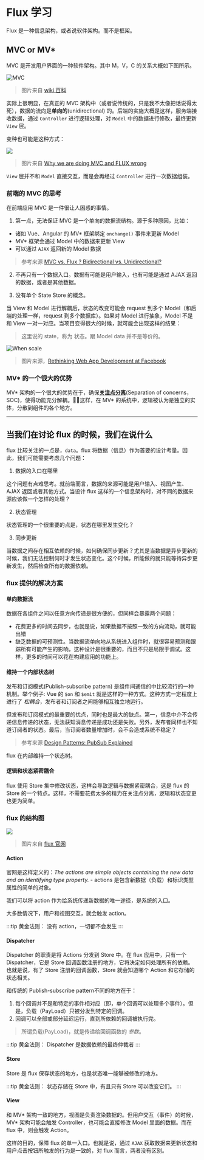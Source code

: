 # Flux 学习

Flux 是一种信息架构，或者说软件架构。而不是框架。

## MVC or MV*

MVC 是开发用户界面的一种软件架构。其中 M，V，C 的关系大概如下图所示。

![MVC](http://p3puylt4n.bkt.clouddn.com/500px-MVC-Process.svg.png)

> 图片来自 [wiki 百科](https://en.wikipedia.org/wiki/Model%E2%80%93view%E2%80%93controller)

实际上很明显，在真正的 MVC 架构中（或者说传统的，只是我不太像把话说得太死），数据的流向是**单向的**(unidirectional) 的。后端的实施大概是这样，服务端接收数据，通过 `Controller` 进行逻辑处理，对 `Model` 中的数据进行修改，最终更新 `View` 层。

变种也可能是这种方式：

![](http://p3puylt4n.bkt.clouddn.com/mvc-backend.jpg)

> 图片来自 [Why we are doing MVC and FLUX wrong](http://www.christianalfoni.com/articles/2015_08_02_Why-we-are-doing-MVC-and-FLUX-wrong)

`View` 层并不和 `Model` 直接交互，而是会再经过 `Controller` 进行一次数据组装。

### 前端的 MVC 的思考

在前端应用 MVC 是一件很让人困惑的事情。

1. 第一点，无法保证 MVC 是一个单向的数据流结构。源于多种原因，比如：
  + 诸如 Vue、Angular 的 MV* 框架绑定 `onchange()` 事件来更新 Model
  + MV* 框架会通过 Model 中的数据来更新 View
  + 可以通过 `AJAX` 返回新的 Model 数据

> 参考来源 [MVC vs. Flux ? Bidirectional vs. Unidirectional?](https://stackoverflow.com/questions/33447710/mvc-vs-flux-bidirectional-vs-unidirectional/33455847)

2. 不再只有一个数据入口。数据有可能是用户输入，也有可能是通过 AJAX 返回的数据，或者是其他数据。

3. 没有单个 State Store 的概念。

当 View 和 Model 进行解耦后，状态的改变可能会 request 到多个 Model（和后端的处理一样，request 到多个数据库）。如果对 Model 进行抽象，Model 不是和 View 一对一对应。当项目变得很大的时候，就可能会出现这样的结果：

> 这里说的 state，称为 状态。跟 Model data 并不是等价的。

![When scale](http://p3puylt4n.bkt.clouddn.com/MVC_02.PNG)

> 图片来源，[Rethinking Web App Development at Facebook](https://www.youtube.com/watch?v=nYkdrAPrdcw)

### MV* 的一个很大的优势

MV* 架构的一个很大的优势在于，确保[**关注点分离**](https://en.wikipedia.org/wiki/Separation_of_concerns)(Separation of concerns，SOC)，使得功能充分解耦。这样，在 MV* 的系统中，逻辑被认为是独立的实体，分散到组件的各个地方。

---

## 当我们在讨论 flux 的时候，我们在说什么

flux 比较关注的一点是，`data`。flux 将数据（信息）作为首要的设计考量。因此，我们可能需要考虑几个问题：

1. 数据的入口在哪里

这个问题有点难思考。就前端而言，数据的来源可能是用户输入、视图产生、AJAX 返回或者其他方式。当设计 flux 这样的一个信息架构时，对不同的数据来源应该做一个怎样的处理？

2. 状态管理

状态管理的一个很重要的点是，状态在哪里发生变化？

3. 同步更新

当数据之间存在相互依赖的时候，如何确保同步更新？尤其是当数据是异步更新的时候，我们无法控制何时才发生状态变化。这个时候，所能做的就只能等待异步更新发生，然后检查所有的数据依赖。

### flux 提供的解决方案

#### 单向数据流

数据在各组件之间以任意方向传递是很方便的，但同样会暴露两个问题：

+ 花费更多的时间去同步，也就是说，如果数据不按照一致的方向流动，就可能出错
+ 缺乏数据的可预测性。当数据流单向地从系统进入组件时，就很容易预测和跟踪所有可能产生的影响，这种设计是很重要的，而且不只是局限于调试。这样，更多的时间可以花在构建应用的功能上。

#### 维持一个内部状态树

发布和订阅模式(Publish-subscribe pattern) 是组件间通信的中比较流行的一种机制。举个例子: Vue 的 `$on` 和 `$emit` 就是这样的一种方式。这种方式一定程度上进行了 *松耦合*，发布者和订阅者之间能够相互独立地运行。

但发布和订阅模式的最重要的优点，同时也是最大的缺点。第一，信息中介不会传递信息传递的状态，无法获知消息传递是成功还是失败。另外，发布者同样也不知道订阅者的状态。最后，当订阅者数量增加时，会不会造成系统不稳定？

> 参考来源 [Design Patterns: PubSub Explained](https://abdulapopoola.com/2013/03/12/design-patterns-pub-sub-explained/)

flux 在内部维持一个状态树。

#### 逻辑和状态紧密耦合

flux 使用 Store 集中修改状态，这样会导致逻辑与数据紧密耦合，这是 flux 的 Store 的一个特点。这样，不需要花费太多的精力在关注点分离，逻辑和状态变更也更为简单。

### flux 的结构图

![](http://p3puylt4n.bkt.clouddn.com/flux-simple-f8-diagram-with-client-action-1300w.png)

> 图片来自 [flux 官网](https://facebook.github.io/flux/docs/in-depth-overview.html#content)

#### Action

官网是这样定义的：*The actions are simple objects containing the new data and an identifying type property.* - actions 是包含新数据（负载）和标识类型属性的简单的对象。

我们可以将 action 作为给系统传递新数据的唯一途径，是系统的入口。

大多数情况下，用户和视图交互，就会触发 action。

:::tip
黄金法则： 没有 action，一切都不会发生
:::

#### Dispatcher

Dispatcher 的职责是将 Actions 分发到 Store 中。在 flux 应用中，只有一个 Dispatcher，它是 Store 回调函数注册的地方，它将决定如何处理所有的依赖。也就是说，有了 Store 注册的回调函数，Store 就会知道哪个 Action 和它存储的状态相关。

和传统的 Publish-subscribe pattern不同的地方在于：

1. 每个回调并不是和特定的事件相对应（即，单个回调可以处理多个事件）。但是，负载（PayLoad）只被分发到特定的回调。
2. 回调可以全部或部分延迟运行，直到所依赖的回调被执行完。

> 所谓负载(PayLoad)，就是传递给回调函数的 *参数*。

:::tip
黄金法则： Dispatcher 是数据依赖的最终仲裁者
:::

#### Store

Store 是 flux 保存状态的地方，也是状态唯一能够被修改的地方。

:::tip
黄金法则： 状态存储在 Store 中，有且只有 Store 可以改变它们。
:::

#### View

和 MV* 架构一致的地方，视图是负责渲染数据的。但用户交互（事件）的时候，MV* 架构可能会触发 Controller，也可能会直接修改 Model 里面的数据。而在 flux 中，则会触发 Action。

这样的目的，保障 flux 的单一入口。也就是说，通过 `AJAX` 获取数据来更新状态和用户点击按钮所触发的行为是一致的，对 flux 而言，两者没有区别。